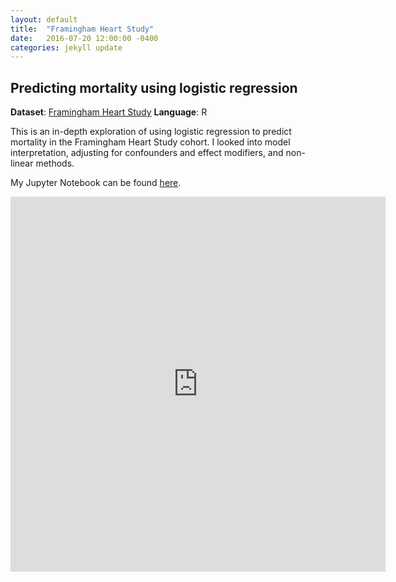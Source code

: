 ```yaml
---
layout: default
title:  "Framingham Heart Study"
date:   2016-07-20 12:00:00 -0400
categories: jekyll update
---
```


<h2> Predicting mortality using logistic regression </h2>

**Dataset**: [Framingham Heart Study](https://sleepdata.org/datasets/shhs)
**Language**: R

This is an in-depth exploration of using logistic regression to predict mortality in the Framingham Heart Study cohort. I looked into model interpretation, adjusting for confounders and effect modifiers, and non-linear methods.

My Jupyter Notebook can be found [here](https://github.com/katwang/BST234Project/blob/master/BST234_SKAT.ipynb).

<iframe width="600" height="600" src="https://github.com/katwang/Examples/blob/master/FraminghamHeart.Rmd" frameborder="0"></iframe>
